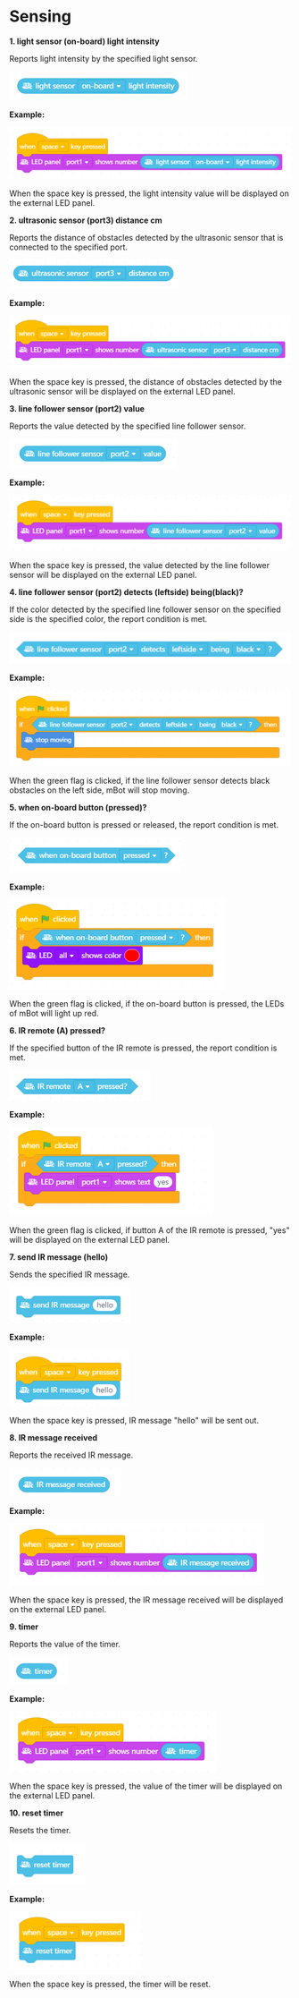 # Sensing

**1. light sensor \(on-board\) light intensity**

Reports light intensity by the specified light sensor.

![](../../../../.gitbook/assets/0%20%283%29.png)

**Example:**

![](../../../../.gitbook/assets/1%20%285%29.png)

When the space key is pressed, the light intensity value will be displayed on the external LED panel.

**2. ultrasonic sensor \(port3\) distance cm**

Reports the distance of obstacles detected by the ultrasonic sensor that is connected to the specified port.

![](../../../../.gitbook/assets/2%20%289%29.png)

**Example:**

![](../../../../.gitbook/assets/3%20%287%29.png)

When the space key is pressed, the distance of obstacles detected by the ultrasonic sensor will be displayed on the external LED panel.

**3. line follower sensor \(port2\) value**

Reports the value detected by the specified line follower sensor.

![](../../../../.gitbook/assets/4%20%287%29.png)

**Example:**

![](../../../../.gitbook/assets/5%20%281%29.png)

When the space key is pressed, the value detected by the line follower sensor will be displayed on the external LED panel.

**4. line follower sensor \(port2\) detects \(leftside\) being\(black\)?**

If the color detected by the specified line follower sensor on the specified side is the specified color, the report condition is met.

![](../../../../.gitbook/assets/6%20%282%29.png)

**Example:**

![](../../../../.gitbook/assets/7%20%287%29.png)

When the green flag is clicked, if the line follower sensor detects black obstacles on the left side, mBot will stop moving.

**5. when on-board button \(pressed\)?**

If the on-board button is pressed or released, the report condition is met.

![](../../../../.gitbook/assets/8%20%282%29.png)

**Example:**

![](../../../../.gitbook/assets/9%20%287%29.png)

When the green flag is clicked, if the on-board button is pressed, the LEDs of mBot will light up red.

**6. IR remote \(A\) pressed?**

If the specified button of the IR remote is pressed, the report condition is met.

![](../../../../.gitbook/assets/10%20%287%29.png)

**Example:**

![](../../../../.gitbook/assets/11%20%285%29.png)

When the green flag is clicked, if button A of the IR remote is pressed, "yes" will be displayed on the external LED panel.

**7. send IR message \(hello\)**

Sends the specified IR message.

![](../../../../.gitbook/assets/12%20%283%29.png)

**Example:**

![](../../../../.gitbook/assets/13%20%284%29.png)

When the space key is pressed, IR message "hello" will be sent out.

**8. IR message received**

Reports the received IR message.

![](../../../../.gitbook/assets/14%20%284%29.png)

**Example:**

![](../../../../.gitbook/assets/15.png)

When the space key is pressed, the IR message received will be displayed on the external LED panel.

**9. timer**

Reports the value of the timer.

![](../../../../.gitbook/assets/16%20%283%29.png)

**Example:**

![](../../../../.gitbook/assets/17%20%283%29.png)

When the space key is pressed, the value of the timer will be displayed on the external LED panel.

**10. reset timer**

Resets the timer.

![](../../../../.gitbook/assets/18%20%281%29.png)

**Example:**

![](../../../../.gitbook/assets/19%20%281%29.png)

When the space key is pressed, the timer will be reset.

